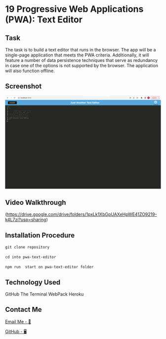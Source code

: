 # 19 Progressive Web Applications (PWA): Text Editor

## Task

The task is to build a text editor that runs in the browser. The app will be a single-page application that meets the PWA criteria. Additionally, it will feature a number of data persistence techniques that serve as redundancy in case one of the options is not supported by the browser. The application will also function offline.

## Screenshot

![screenshot1](./client/src/images/Screenshot%202022-08-19%20at%2018.19.25.png)

## Video Walkthrough

(https://drive.google.com/drive/folders/1pxLk1XbGpUAXeHpWE41ZO9219-k4L7zi?usp=sharing)

## Installation Procedure

```
git clone repository

cd into pwa-text-editor

npm run  start on pwa-text-editor folder

```

## Technology Used

GitHub
The Terminal
WebPack
Heroku

## Contact Me

[Email Me - 📧](osmana9987@gmail.com)

[GitHub - 🖥️](https://github.com/AOsman0)
